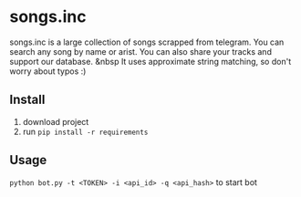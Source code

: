 # songs.inc
songs.inc is a large collection of songs scrapped from telegram. You can search any song by name or arist.
You can also share your tracks and support our database. &nbsp
It uses approximate string matching, so don't worry about typos :) 

## Install
1. download project 
2. run `pip install -r requirements`

## Usage
`python bot.py -t <TOKEN> -i <api_id> -q <api_hash>` to start bot 





